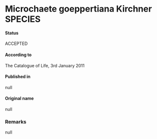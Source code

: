 Microchaete goeppertiana Kirchner SPECIES
=======

#### Status
ACCEPTED

#### According to
The Catalogue of Life, 3rd January 2011

#### Published in
null

#### Original name
null

### Remarks
null